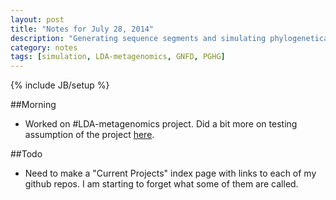 ```yaml
---
layout: post
title: "Notes for July 28, 2014"
description: "Generating sequence segments and simulating phylogenetically structured habitat hetrogeneity"
category: notes
tags: [simulation, LDA-metagenomics, GNFD, PGHG]
---
```

{% include JB/setup %}

##Morning

* Worked on #LDA-metagenomics project. Did a bit more on testing assumption of the project [here](http://rdinnager.github.io/LDA-metagenomics/assumption_test).

##Todo

* Need to make a "Current Projects" index page with links to each of my github repos. I am starting to forget what some of them are called.